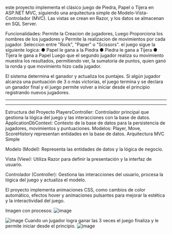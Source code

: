 este proyecto implementa el clásico juego de Piedra, Papel o Tijera en ASP.NET MVC, siguiendo una arquitectura simple de Modelo-Vista-Controlador (MVC). Las vistas se crean en Razor, y los datos se almacenan en SQL Server.

Funcionalidades: 
Permite la Creacion de jugadores, Luego Proporciona los nombres de los jugadores y Permite la realizacion de movimientos por cada jugador.
Seleccion entre "Rock", "Paper" o "Scissors".
el juego sigue la siguiente logica:
● Papel le gana a la Piedra
● Piedra le gana a Tijera
● Tijera le gana a Papel
Luego que el segundo jugador realiza su movimiento muestra los resultados, permitiendo ver, la sumatoria de puntos, quien ganó la ronda y que movimiento hizo cada jugador.

El sistema determina el ganador y actualiza los puntajes.
Si algún jugador alcanza una puntuación de 3 o más victorias, el juego termina y se declara un ganador final y el juego permite volver a iniciar desde el principio registrando nuevos jugadores.

------------------------------------------
------------------------------------------
Estructura del Proyecto
PlayersController: Controlador principal que gestiona la lógica del juego y las interacciones con la base de datos.
ApplicationDbContext: Contexto de la base de datos para la persistencia de jugadores, movimientos y puntuaciones.
Modelos: Player, Move, ScoreHistory representan entidades en la base de datos.
Arquitectura MVC Simple

Modelo (Model): Representa las entidades de datos y la lógica de negocio.

Vista (View): Utiliza Razor para definir la presentación y la interfaz de usuario.

Controlador (Controller): Gestiona las interacciones del usuario, procesa la lógica del juego y actualiza el modelo.

El proyecto implementa animaciones CSS, como cambios de color automático, efectos hover y animaciones pulsantes para mejorar la estética y la interactividad del juego.

Imagen con procesos: 
![image](https://github.com/ChrisDL34/PruebaTenica-asp.net/assets/128629521/29121bd0-365f-4052-b972-6cfc0f3af2ee)

![image](https://github.com/ChrisDL34/PruebaTenica-asp.net/assets/128629521/e970c6a9-c9fa-412b-9c19-98747f7b9b83)
Cuando un jugador logra ganar las 3 veces el juego finaliza y le permite iniciar desde el principio.
![image](https://github.com/ChrisDL34/PruebaTenica-asp.net/assets/128629521/80236f1b-01c4-4378-9c96-d1b82bc48500)






